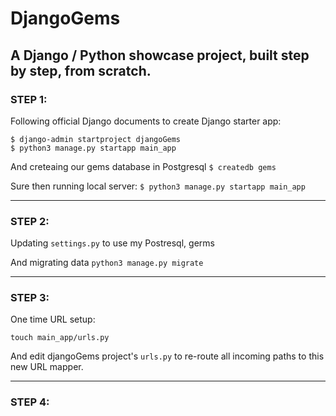 # DjangoGems
A Django / Python showcase project, built step by step, from scratch.
---
### STEP 1:
Following official Django documents to create Django starter app:

`$ django-admin startproject djangoGems`  
`$ python3 manage.py startapp main_app`

 And creteaing our gems database in Postgresql 
`$ createdb gems`

Sure then running local server:
`$ python3 manage.py startapp main_app`

---
### STEP 2:
Updating `settings.py` to use my Postresql, germs

And migrating data `python3 manage.py migrate` 

---
### STEP 3:
One time URL setup:

`touch main_app/urls.py`

And edit djangoGems project's `urls.py` to re-route all incoming paths to this new URL mapper.

---
### STEP 4:
